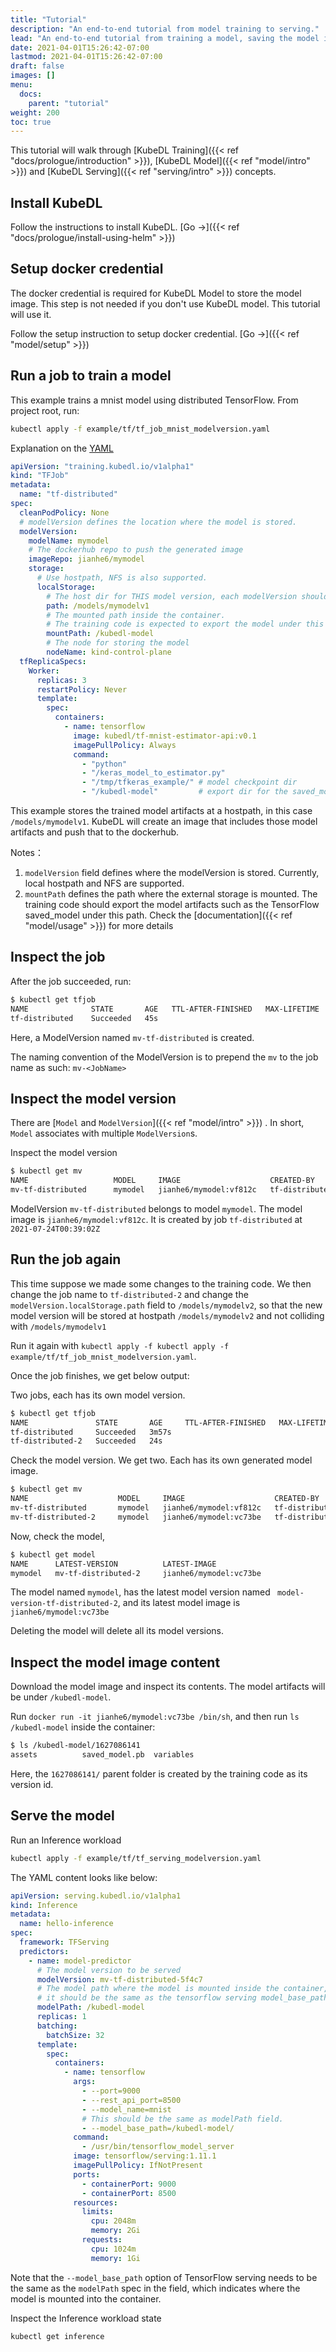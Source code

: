 ```yaml
---
title: "Tutorial"
description: "An end-to-end tutorial from model training to serving."
lead: "An end-to-end tutorial from training a model, saving the model image to the dockerhub, and serve the model."
date: 2021-04-01T15:26:42-07:00
lastmod: 2021-04-01T15:26:42-07:00
draft: false
images: []
menu:
  docs:
    parent: "tutorial"
weight: 200
toc: true
---
```

This tutorial will walk through [KubeDL Training]({{< ref "docs/prologue/introduction" >}}), [KubeDL Model]({{< ref "model/intro" >}}) and [KubeDL Serving]({{< ref "serving/intro" >}}) concepts.

## Install KubeDL

Follow the instructions to install KubeDL. [Go →]({{< ref "docs/prologue/install-using-helm" >}})

## Setup docker credential

The docker credential is required for KubeDL Model to store the model image.
This step is not needed if you don't use KubeDL model. This tutorial will use it.

Follow the setup instruction to setup docker credential. [Go →]({{< ref "model/setup" >}})

## Run a job to train a model

This example trains a mnist model using distributed TensorFlow. From project root, run:

```bash
kubectl apply -f example/tf/tf_job_mnist_modelversion.yaml
```

Explanation on the [YAML](https://github.com/kubedl-io/kubedl/blob/master/example/tf/tf_job_mnist_model.yaml)

```yaml
apiVersion: "training.kubedl.io/v1alpha1"
kind: "TFJob"
metadata:
  name: "tf-distributed"
spec:
  cleanPodPolicy: None
  # modelVersion defines the location where the model is stored.
  modelVersion:
    modelName: mymodel
    # The dockerhub repo to push the generated image
    imageRepo: jianhe6/mymodel
    storage:
      # Use hostpath, NFS is also supported.
      localStorage:
        # The host dir for THIS model version, each modelVersion should have its own unique parent folder, in this case, 'mymodelv1'
        path: /models/mymodelv1
        # The mounted path inside the container.
        # The training code is expected to export the model under this path, such as storing the tensorflow saved_model.
        mountPath: /kubedl-model
        # The node for storing the model
        nodeName: kind-control-plane
  tfReplicaSpecs:
    Worker:
      replicas: 3
      restartPolicy: Never
      template:
        spec:
          containers:
            - name: tensorflow
              image: kubedl/tf-mnist-estimator-api:v0.1
              imagePullPolicy: Always
              command:
                - "python"
                - "/keras_model_to_estimator.py"
                - "/tmp/tfkeras_example/" # model checkpoint dir
                - "/kubedl-model"         # export dir for the saved_model format
```

This example stores the trained model artifacts at a hostpath, in this case `/models/mymodelv1`. KubeDL will
create an image that includes those model artifacts and push that to the dockerhub.

Notes：
1. `modelVersion` field defines where the modelVersion is stored. Currently, local hostpath and NFS are supported.
2. `mountPath` defines the path where the external storage is mounted. The training code should export the model artifacts such as the TensorFlow saved_model under this path.
Check the [documentation]({{< ref "model/usage" >}}) for more details


## Inspect the job

After the job succeeded, run:

```bash
$ kubectl get tfjob
NAME              STATE       AGE   TTL-AFTER-FINISHED   MAX-LIFETIME   MODEL-VERSION
tf-distributed    Succeeded   45s                                       mv-tf-distributed
```

Here, a ModelVersion named `mv-tf-distributed` is created.

The naming convention of the ModelVersion is to prepend the `mv` to the job name as such: `mv-<JobName>`

## Inspect the model version

There are [`Model` and `ModelVersion`]({{< ref "model/intro" >}}) . In short, `Model` associates with multiple `ModelVersion`s.

Inspect the model version

```bash
$ kubectl get mv
NAME                   MODEL     IMAGE                    CREATED-BY       FINISH-TIME
mv-tf-distributed      mymodel   jianhe6/mymodel:vf812c   tf-distributed   2021-07-24T00:39:02Z
```

ModelVersion `mv-tf-distributed` belongs to model `mymodel`. The model image is `jianhe6/mymodel:vf812c`.
It is created by job `tf-distributed` at `2021-07-24T00:39:02Z`


## Run the job again

This time suppose we made some changes to the training code. We then change the job name to `tf-distributed-2` and
change the `modelVersion.localStorage.path` field to `/models/mymodelv2`, so that the new model version will be stored at hostpath `/models/mymodelv2` and not colliding with `/models/mymodelv1`

Run it again with `kubectl apply -f kubectl apply -f example/tf/tf_job_mnist_modelversion.yaml`.

Once the job finishes, we get below output:

Two jobs, each has its own model version.
```bash
$ kubectl get tfjob
NAME               STATE       AGE     TTL-AFTER-FINISHED   MAX-LIFETIME   MODEL-VERSION
tf-distributed     Succeeded   3m57s                                       mv-tf-distributed
tf-distributed-2   Succeeded   24s                                         mv-tf-distributed-2
```

Check the model version. We get two. Each has its own generated model image.

```bash
$ kubectl get mv
NAME                    MODEL     IMAGE                    CREATED-BY         FINISH-TIME
mv-tf-distributed       mymodel   jianhe6/mymodel:vf812c   tf-distributed     2021-07-24T00:39:02Z
mv-tf-distributed-2     mymodel   jianhe6/mymodel:vc73be   tf-distributed-2   2021-07-24T00:42:28Z
```

Now, check the model,

```bash
$ kubectl get model
NAME      LATEST-VERSION          LATEST-IMAGE
mymodel   mv-tf-distributed-2     jianhe6/mymodel:vc73be
```
The model named `mymodel`, has the latest model version named ` model-version-tf-distributed-2`, and its latest model image is `jianhe6/mymodel:vc73be`

Deleting the model will delete all its model versions.

## Inspect the model image content

Download the model image and inspect its contents. The model artifacts will be under `/kubedl-model`.

Run `docker run -it jianhe6/mymodel:vc73be /bin/sh`, and then run `ls /kubedl-model` inside the container:

```bash
$ ls /kubedl-model/1627086141
assets          saved_model.pb  variables
```
Here, the `1627086141/` parent folder is created by the training code as its version id.


## Serve the model

Run an Inference workload

```bash
kubectl apply -f example/tf/tf_serving_modelversion.yaml
```
The YAML content looks like below:

```yaml
apiVersion: serving.kubedl.io/v1alpha1
kind: Inference
metadata:
  name: hello-inference
spec:
  framework: TFServing
  predictors:
    - name: model-predictor
      # The model version to be served
      modelVersion: mv-tf-distributed-5f4c7
      # The model path where the model is mounted inside the container,
      # it should be the same as the tensorflow serving model_base_path
      modelPath: /kubedl-model
      replicas: 1
      batching:
        batchSize: 32
      template:
        spec:
          containers:
            - name: tensorflow
              args:
                - --port=9000
                - --rest_api_port=8500
                - --model_name=mnist
                # This should be the same as modelPath field.
                - --model_base_path=/kubedl-model/
              command:
                - /usr/bin/tensorflow_model_server
              image: tensorflow/serving:1.11.1
              imagePullPolicy: IfNotPresent
              ports:
                - containerPort: 9000
                - containerPort: 8500
              resources:
                limits:
                  cpu: 2048m
                  memory: 2Gi
                requests:
                  cpu: 1024m
                  memory: 1Gi
```
Note that the `--model_base_path` option of TensorFlow serving needs to be the same as the `modelPath` spec in the field,
which indicates where the model is mounted into the container.

Inspect the Inference workload state

```bash
kubectl get inference
```
